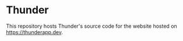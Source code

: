 # Thunder

This repository hosts Thunder's source code for the website hosted on https://thunderapp.dev.